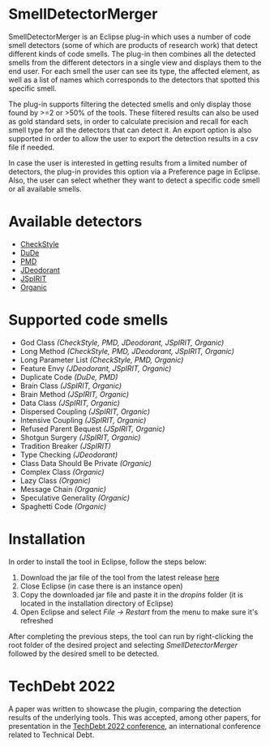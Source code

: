 # SmellDetectorMerger

SmellDetectorMerger is an Eclipse plug-in which uses a number of code smell detectors (some of which are products of research work) that detect different kinds of code smells. The plug-in then combines all the detected smells from the different detectors in a single view and displays them to the end user. For each smell the user can see its type, the affected element, as well as a list of names which corresponds to the detectors that spotted this specific smell.

The plug-in supports filtering the detected smells and only display those found by >=2 or >50% of the tools. These filtered results can also be used as gold standard sets, in order to calculate precision and recall for each smell type for all the detectors that can detect it. An export option is also supported in order to allow the user to export the detection results in a csv file if needed.

In case the user is interested in getting results from a limited number of detectors, the plug-in provides this option via a Preference page in Eclipse. Also, the user can select whether they want to detect a specific code smell or all available smells.

# Available detectors
* [CheckStyle](https://github.com/checkstyle/checkstyle)
* [DuDe](https://wettel.github.io/dude.html)
* [PMD](https://github.com/pmd/pmd)
* [JDeodorant](https://github.com/tsantalis/JDeodorant)
* [JSpIRIT](https://github.com/hcvazquez/JSpIRIT)
* [Organic](https://github.com/opus-research/organic)

# Supported code smells
* God Class _(CheckStyle, PMD, JDeodorant, JSpIRIT, Organic)_
* Long Method _(CheckStyle, PMD, JDeodorant, JSpIRIT, Organic)_
* Long Parameter List _(CheckStyle, PMD, Organic)_
* Feature Envy _(JDeodorant, JSpIRIT, Organic)_
* Duplicate Code _(DuDe, PMD)_
* Brain Class _(JSpIRIT, Organic)_
* Brain Method _(JSpIRIT, Organic)_
* Data Class _(JSpIRIT, Organic)_
* Dispersed Coupling _(JSpIRIT, Organic)_
* Intensive Coupling _(JSpIRIT, Organic)_
* Refused Parent Bequest _(JSpIRIT, Organic)_
* Shotgun Surgery _(JSpIRIT, Organic)_
* Tradition Breaker _(JSpIRIT)_
* Type Checking _(JDeodorant)_
* Class Data Should Be Private _(Organic)_
* Complex Class _(Organic)_
* Lazy Class _(Organic)_
* Message Chain _(Organic)_
* Speculative Generality _(Organic)_
* Spaghetti Code _(Organic)_

# Installation
In order to install the tool in Eclipse, follow the steps below:
1. Download the jar file of the tool from the latest release [here](https://github.com/apostolisich/SmellDetectorMerger/releases)
2. Close Eclipse (in case there is an instance open)
3. Copy the downloaded jar file and paste it in the _dropins_ folder (it is located in the installation directory of Eclipse)
4. Open Eclipse and select _File -> Restart_ from the menu to make sure it's refreshed

After completing the previous steps, the tool can run by right-clicking the root folder of the desired project and selecting _SmellDetectorMerger_ followed by the desired smell to be detected.

# TechDebt 2022
A paper was written to showcase the plugin, comparing the detection results of the underlying tools. This was accepted, among other papers, for presentation in the [TechDebt 2022 conference](https://2022.techdebtconf.org/details/TechDebt-2022-tools-track/1/Merging-Smell-Detectors-Evidence-on-the-Agreement-of-Multiple-Tools), an international conference related to Technical Debt.
